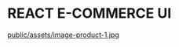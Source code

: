 # REACT E-COMMERCE UI
[public/assets/image-product-1.jpg](https://github.com/Maestershadow/COMMERCE/blob/569b9e390b6db34a9e4bf7218c33700978b028fd/public/assets/image-product-1.jpg)
